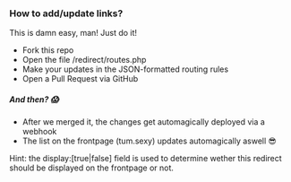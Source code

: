 ### How to add/update links?
This is damn easy, man! Just do it!
- Fork this repo
- Open the file /redirect/routes.php
- Make your updates in the JSON-formatted routing rules
- Open a Pull Request via GitHub

##### And then? :scream:
- After we merged it, the changes get automagically deployed via a webhook
- The list on the frontpage (tum.sexy) updates automagically aswell :sunglasses:


Hint: the display:[true|false] field is used to determine wether this redirect should be displayed on the frontpage or not.